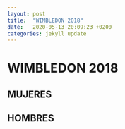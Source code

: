 ```yaml
---
layout: post
title:  "WIMBLEDON 2018"
date:   2020-05-13 20:09:23 +0200
categories: jekyll update
---
```


# WIMBLEDON 2018

## MUJERES

## HOMBRES
